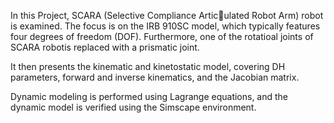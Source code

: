 
In this Project, SCARA (Selective Compliance Articulated Robot Arm) robot is examined. The focus is on the IRB 910SC model, which typically features four degrees of freedom (DOF). Furthermore, one of the rotatioal joints of SCARA robotis replaced with a prismatic joint. 

It then presents the kinematic and kinetostatic model, covering DH parameters, forward and inverse kinematics, and the Jacobian matrix. 

Dynamic modeling is performed using Lagrange equations, and the dynamic model is verified using the Simscape environment.
